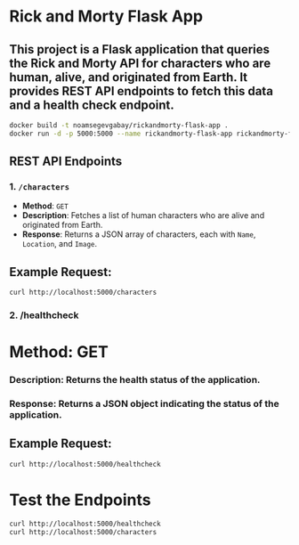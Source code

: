 # Rick and Morty Flask App

## This project is a Flask application that queries the Rick and Morty API for characters who are human, alive, and originated from Earth. It provides REST API endpoints to fetch this data and a health check endpoint.

```bash
docker build -t noamsegevgabay/rickandmorty-flask-app .
docker run -d -p 5000:5000 --name rickandmorty-flask-app rickandmorty-flask-app
```

 ## REST API Endpoints
 
### 1. `/characters`
- **Method**: `GET`
- **Description**: Fetches a list of human characters who are alive and originated from Earth.
- **Response**: Returns a JSON array of characters, each with `Name`, `Location`, and `Image`.
## Example Request:
```bash
curl http://localhost:5000/characters
```
### 2. /healthcheck
# Method: GET
### Description: Returns the health status of the application.
### Response: Returns a JSON object indicating the status of the application.
## Example Request:
```bash
curl http://localhost:5000/healthcheck
```
# Test the Endpoints
```bash
curl http://localhost:5000/healthcheck
curl http://localhost:5000/characters
```
